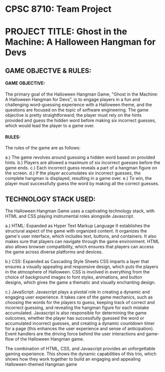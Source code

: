 <h1>CPSC 8710: Team Project</h1>

<h1>PROJECT TITLE: Ghost in the Machine: A Halloween Hangman for Devs</h1>

<h2>GAME OBJECTVE & RULES:</h2>

<h4>GAME OBJECTIVE: </h4>
The primary goal of the Halloween Hangman Game, "Ghost in the Machine: A Halloween Hangman for Devs", is to engage players in a fun and challenging word-guessing experience with a Halloween theme, and the questions are focused on the topic of software engineering. The game objective is pretty straightforward; the player must rely on the hints provided and guess the hidden word before making six incorrect guesses, which would lead the player to a game over.
<h4>RULES: </h4>
The rules of the game are as follows:

a.) The game revolves around guessing a hidden word based on provided hints.
b.) Players are allowed a maximum of six incorrect guesses before the game ends.
c.) Each incorrect guess reveals a part of a hangman figure on the screen.
d.) If the player accumulates six incorrect guesses, the complete hangman is displayed, resulting in a game over.
e.) To win, the player must successfully guess the word by making all the correct guesses.

<h2>TECHNOLOGY STACK USED: </h2>

The Halloween Hangman Game uses a captivating technology stack, with HTML and CSS playing instrumental roles alongside Javascript. 

a.) HTML: Expanded as Hyper Text Markup Language It establishes the structural aspect of the game with organized content. It organizes the game's user interface, which includes text, buttons, and containers. It also makes sure that players can navigate through the game environment. HTML also allows browser compatibility, which ensures that players can access the game across diverse platforms and devices. 

b.) CSS: Expanded as Cascading Style Sheets CSS imparts a layer that ensures a visually appealing and responsive design, which puts the players in the atmosphere of Halloween. CSS is involved in everything from the choice of background images to font styles, animations, and button designs, which gives the game a thematic and visually enchanting design.

c.) JavaScript: Javascript plays a pivotal role in creating a dynamic and engaging user experience. It takes care of the game mechanics, such as choosing the words for the players to guess, keeping track of correct and incorrect guessing, and revealing the hangman figure for each mistake accumulated. Javascript is also responsible for determining the game outcomes, whether the player has successfully guessed the word or accumulated incorrect guesses, and creating a dynamic countdown timer for a page (this enhances the user experience and sense of anticipation). Event handlers are the driving force behind the user interactions and game-flow of the Halloween Hangman game.

The combination of HTML, CSS, and Javascript provides an unforgettable gaming experience. This shows the dynamic capabilities of this trio, which shows how they work together to build an engaging and appealing Halloween-themed Hangman game



















